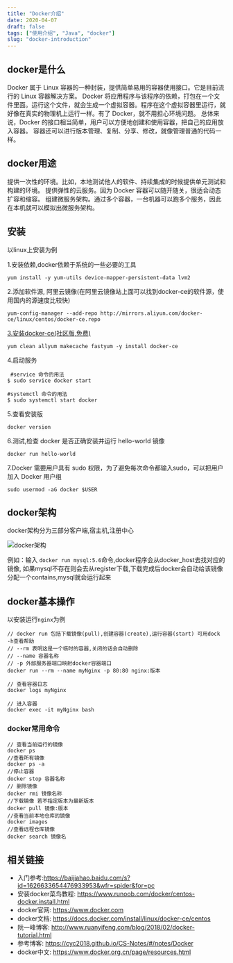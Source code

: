 ```yaml
---
title: "Docker介绍"
date: 2020-04-07
draft: false
tags: ["使用介绍", "Java", "docker"]
slug: "docker-introduction"
---
```


## docker是什么
Docker 属于 Linux 容器的一种封装，提供简单易用的容器使用接口。它是目前流行的 Linux 容器解决方案。
Docker 将应用程序与该程序的依赖，打包在一个文件里面。运行这个文件，就会生成一个虚拟容器。程序在这个虚拟容器里运行，就好像在真实的物理机上运行一样。有了 Docker，就不用担心环境问题。
总体来说，Docker 的接口相当简单，用户可以方便地创建和使用容器，把自己的应用放入容器。
容器还可以进行版本管理、复制、分享、修改，就像管理普通的代码一样。

## docker用途
提供一次性的环境。比如，本地测试他人的软件、持续集成的时候提供单元测试和构建的环境。
提供弹性的云服务。因为 Docker 容器可以随开随关，很适合动态扩容和缩容。
组建微服务架构。通过多个容器，一台机器可以跑多个服务，因此在本机就可以模拟出微服务架构。

## 安装
以linux上安装为例

1.安装依赖,docker依赖于系统的一些必要的工具
```
yum install -y yum-utils device-mapper-persistent-data lvm2
```

2.添加软件源, 阿里云镜像(在阿里云镜像站上面可以找到docker-ce的软件源，使用国内的源速度比较快)
```
yum-config-manager --add-repo http://mirrors.aliyun.com/docker-ce/linux/centos/docker-ce.repo
```

[3.安装docker-ce(社区版,免费)](https://blog.csdn.net/zhuzz1030/article/details/80097553)
```
yum clean allyum makecache fastyum -y install docker-ce
```

4.启动服务
```
 #service 命令的用法
$ sudo service docker start

#systemctl 命令的用法
$ sudo systemctl start docker
```

5.查看安装版
```
docker version
```

6.测试,检查 docker 是否正确安装并运行 hello-world 镜像
```
docker run hello-world
```

7.Docker 需要用户具有 sudo 权限，为了避免每次命令都输入sudo，可以把用户加入 Docker 用户组
```
sudo usermod -aG docker $USER
```

## docker架构
docker架构分为三部分客户端,宿主机,注册中心

![docker架构](/myblog/posts/images/essays/docker架构.png)

例如：输入 `docker run mysql:5.6`命令,docker程序会从docker_host去找对应的镜像,
如果mysql不存在则会去从register下载,下载完成后docker会自动给该镜像分配一个contains,mysql就会运行起来

## docker基本操作
以安装运行`nginx`为例

```
// docker run 包括下载镜像(pull),创建容器(create),运行容器(start) 可用dock -h查看帮助
// --rm 表明这是一个临时的容器,关闭的话会自动删除
// --name 容器名称
// -p 外部服务器端口映射docker容器端口
docker run --rm --name myNginx -p 80:80 nginx:版本

// 查看容器日志
docker logs myNginx

// 进入容器
docker exec -it myNginx bash
```

### docker常用命令
```
// 查看当前运行的镜像
docker ps
//查看所有镜像
docker ps -a
//停止容器
docker stop 容器名称
// 删除镜像
docker rmi 镜像名称
//下载镜像 若不指定版本为最新版本
docker pull 镜像:版本
//查看当前本地仓库的镜像
docker images
//查看远程仓库镜像
docker search 镜像名
```


## 相关链接
- 入门参考:https://baijiahao.baidu.com/s?id=1626633654476933953&wfr=spider&for=pc
- 安装docker菜鸟教程: https://www.runoob.com/docker/centos-docker.install.html
- docker官网: https://www.docker.com
- docker文档: https://docs.docker.com/install/linux/docker-ce/centos
- 阮一峰博客: http://www.ruanyifeng.com/blog/2018/02/docker-tutorial.html
- 参考博客: https://cyc2018.github.io/CS-Notes/#/notes/Docker
- docker中文: https://www.docker.org.cn/page/resources.html
